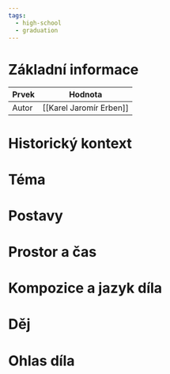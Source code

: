 ```yaml
---
tags:
  - high-school
  - graduation
---
```

# Základní informace
| Prvek | Hodnota                 |
| ----- | ----------------------- |
| Autor | [[Karel Jaromír Erben]] |
# Historický kontext
# Téma
# Postavy
# Prostor a čas
# Kompozice a jazyk díla
# Děj
# Ohlas díla